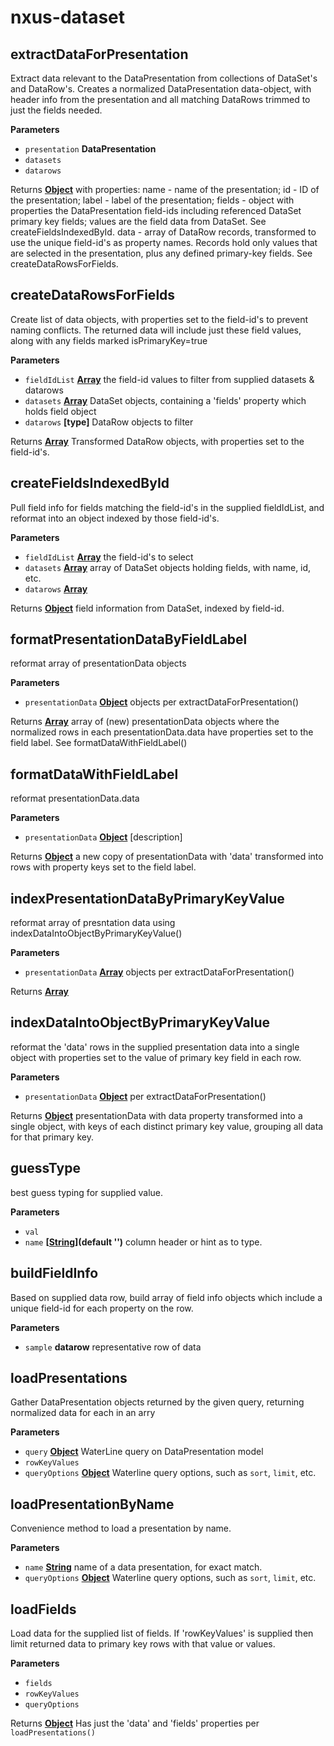 # nxus-dataset

## extractDataForPresentation

Extract data relevant to the DataPresentation from collections of DataSet's and DataRow's.
Creates a normalized DataPresentation data-object, with header info from the presentation and all matching DataRows trimmed to just the fields needed.

**Parameters**

-   `presentation` **DataPresentation** 
-   `datasets`  
-   `datarows`  

Returns **[Object](https://developer.mozilla.org/en-US/docs/Web/JavaScript/Reference/Global_Objects/Object)** with properties:
  name - name of the presentation;
  id - ID of the presentation;
  label - label of the presentation;
  fields - object with properties the DataPresentation field-ids including referenced DataSet primary key fields;
   values are the field data from DataSet. See createFieldsIndexedById.
  data - array of DataRow records, transformed to use the unique field-id's as property names. 
  Records hold only values that are selected in the presentation, plus any defined primary-key fields. See createDataRowsForFields.

## createDataRowsForFields

Create list of data objects, with properties set to the field-id's to prevent naming conflicts.
The returned data will include just these field values, along with any fields marked isPrimaryKey=true

**Parameters**

-   `fieldIdList` **[Array](https://developer.mozilla.org/en-US/docs/Web/JavaScript/Reference/Global_Objects/Array)** the field-id values to filter from supplied datasets & datarows
-   `datasets` **[Array](https://developer.mozilla.org/en-US/docs/Web/JavaScript/Reference/Global_Objects/Array)** DataSet objects, containing a 'fields' property which holds field object
-   `datarows` **\[type]** DataRow objects to filter

Returns **[Array](https://developer.mozilla.org/en-US/docs/Web/JavaScript/Reference/Global_Objects/Array)** Transformed DataRow objects, with properties set to the field-id's.

## createFieldsIndexedById

Pull field info for fields matching the field-id's in the supplied fieldIdList,
and reformat into an object indexed by those field-id's.

**Parameters**

-   `fieldIdList` **[Array](https://developer.mozilla.org/en-US/docs/Web/JavaScript/Reference/Global_Objects/Array)** the field-id's to select
-   `datasets` **[Array](https://developer.mozilla.org/en-US/docs/Web/JavaScript/Reference/Global_Objects/Array)** array of DataSet objects holding fields, with name, id, etc.
-   `datarows` **[Array](https://developer.mozilla.org/en-US/docs/Web/JavaScript/Reference/Global_Objects/Array)** 

Returns **[Object](https://developer.mozilla.org/en-US/docs/Web/JavaScript/Reference/Global_Objects/Object)** field information from DataSet, indexed by field-id.

## formatPresentationDataByFieldLabel

reformat array of presentationData objects

**Parameters**

-   `presentationData` **[Object](https://developer.mozilla.org/en-US/docs/Web/JavaScript/Reference/Global_Objects/Object)** objects per extractDataForPresentation()

Returns **[Array](https://developer.mozilla.org/en-US/docs/Web/JavaScript/Reference/Global_Objects/Array)** array of (new) presentationData objects where
 the normalized rows in each presentationData.data
 have properties set to the field label. See formatDataWithFieldLabel()

## formatDataWithFieldLabel

reformat presentationData.data

**Parameters**

-   `presentationData` **[Object](https://developer.mozilla.org/en-US/docs/Web/JavaScript/Reference/Global_Objects/Object)** [description]

Returns **[Object](https://developer.mozilla.org/en-US/docs/Web/JavaScript/Reference/Global_Objects/Object)** a new copy of presentationData with 'data' 
  transformed into rows with property keys set to the field label.

## indexPresentationDataByPrimaryKeyValue

reformat array of presntation data using indexDataIntoObjectByPrimaryKeyValue()

**Parameters**

-   `presentationData` **[Array](https://developer.mozilla.org/en-US/docs/Web/JavaScript/Reference/Global_Objects/Array)** objects per extractDataForPresentation()

Returns **[Array](https://developer.mozilla.org/en-US/docs/Web/JavaScript/Reference/Global_Objects/Array)** 

## indexDataIntoObjectByPrimaryKeyValue

reformat the 'data' rows in the supplied presentation data into a single
object with properties set to the value of primary key field in each row.

**Parameters**

-   `presentationData` **[Object](https://developer.mozilla.org/en-US/docs/Web/JavaScript/Reference/Global_Objects/Object)** per extractDataForPresentation()

Returns **[Object](https://developer.mozilla.org/en-US/docs/Web/JavaScript/Reference/Global_Objects/Object)** presentationData with data property transformed into a single object,
 with keys of each distinct primary key value, grouping all data for that primary key.

## guessType

best guess typing for supplied value.

**Parameters**

-   `val`  
-   `name` **\[[String](https://developer.mozilla.org/en-US/docs/Web/JavaScript/Reference/Global_Objects/String)](default '')** column header or hint as to type.

## buildFieldInfo

Based on supplied data row, build array of field info objects
which include a unique field-id for each property on the row.

**Parameters**

-   `sample` **datarow** representative row of data

## loadPresentations

Gather DataPresentation objects returned by the given query,
returning normalized data for each in an arry

**Parameters**

-   `query` **[Object](https://developer.mozilla.org/en-US/docs/Web/JavaScript/Reference/Global_Objects/Object)** WaterLine query on DataPresentation model
-   `rowKeyValues`  
-   `queryOptions` **[Object](https://developer.mozilla.org/en-US/docs/Web/JavaScript/Reference/Global_Objects/Object)** Waterline query options, such as `sort`, `limit`, etc.

## loadPresentationByName

Convenience method to load a presentation by name.

**Parameters**

-   `name` **[String](https://developer.mozilla.org/en-US/docs/Web/JavaScript/Reference/Global_Objects/String)** name of a data presentation, for exact match.
-   `queryOptions` **[Object](https://developer.mozilla.org/en-US/docs/Web/JavaScript/Reference/Global_Objects/Object)** Waterline query options, such as `sort`, `limit`, etc.

## loadFields

Load data for the supplied list of fields. If 'rowKeyValues' is supplied then limit returned data to 
primary key rows with that value or values.

**Parameters**

-   `fields`  
-   `rowKeyValues`  
-   `queryOptions`  

Returns **[Object](https://developer.mozilla.org/en-US/docs/Web/JavaScript/Reference/Global_Objects/Object)** Has just the 'data' and 'fields' properties per `loadPresentations()`
